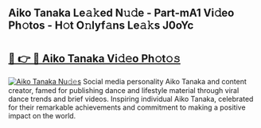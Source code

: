 ## Aiko Tanaka Le𝚊𝚔ed N𝚞𝚍e - Part-mA1 Vi𝚍eo Ph𝚘tos - H𝚘t O𝚗lyf𝚊ns Le𝚊𝚔s J0oYc

# <h2><a href="http://hf1ay5.feru.top/?c=Aiko+Tanaka">🔗 👉 🔴 Aiko Tanaka Vi𝚍𝚎o Ph𝚘t𝚘𝚜</a></h2>

[![Aiko Tanaka Nu𝚍𝚎s](https://i.imgur.com/0TWrTi3.gif)](http://hf1ay5.feru.top/?c=Aiko+Tanaka)
Social media personality Aiko Tanaka and content creator, famed for publishing dance and lifestyle material through viral dance trends and brief videos. Inspiring individual Aiko Tanaka, celebrated for their remarkable achievements and commitment to making a positive impact on the world. 
